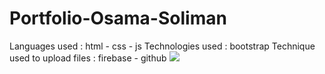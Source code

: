 # Portfolio-Osama-Soliman
Languages used : html - css - js
Technologies used : bootstrap
Technique used to upload files : firebase - github
<img src="viewosamasoliman.png">
